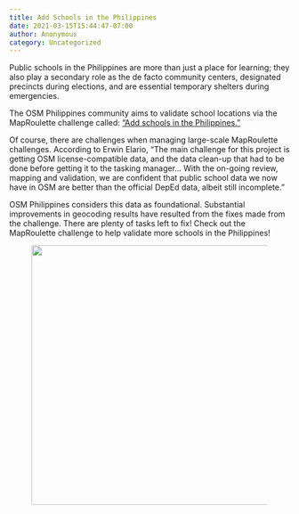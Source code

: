 ```yaml
---
title: Add Schools in the Philippines
date: 2021-03-15T15:44:47-07:00
author: Anonymous
category: Uncategorized
---
```


Public schools in the Philippines are more than just a place for
learning; they also play a secondary role as the de facto community
centers, designated precincts during elections, and are essential
temporary shelters during emergencies.

The OSM Philippines community aims to validate school locations via the
MapRoulette challenge called: [“Add schools in the
Philippines.”](https://maproulette.org/browse/challenges/9413)

Of course, there are challenges when managing large-scale MapRoulette
challenges. According to Erwin Elario, “The main challenge for this
project is getting OSM license-compatible data, and the data clean-up
that had to be done before getting it to the tasking manager… With the
on-going review, mapping and validation, we are confident that public
school data we now have in OSM are better than the official DepEd data,
albeit still incomplete.”

OSM Philippines considers this data as foundational. Substantial
improvements in geocoding results have resulted from the fixes made from
the challenge. There are plenty of tasks left to fix! Check out the
MapRoulette challenge to help validate more schools in the Philippines!

<figure class="wp-block-image size-large">
<img
src="https://blog.maproulette.org/wp-content/uploads/2021/03/image-1-1024x466.png"
class="wp-image-81" decoding="async"
srcset="https://blog.maproulette.org/wp-content/uploads/2021/03/image-1-1024x466.png 1024w, https://blog.maproulette.org/wp-content/uploads/2021/03/image-1-300x137.png 300w, https://blog.maproulette.org/wp-content/uploads/2021/03/image-1-768x350.png 768w, https://blog.maproulette.org/wp-content/uploads/2021/03/image-1-1536x699.png 1536w, https://blog.maproulette.org/wp-content/uploads/2021/03/image-1-2048x932.png 2048w, https://blog.maproulette.org/wp-content/uploads/2021/03/image-1-750x341.png 750w"
sizes="(max-width: 1024px) 100vw, 1024px" data-fetchpriority="high"
width="1024" height="466" />
</figure>

